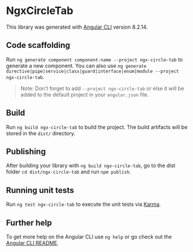 # NgxCircleTab

This library was generated with [Angular CLI](https://github.com/angular/angular-cli) version 8.2.14.

## Code scaffolding

Run `ng generate component component-name --project ngx-circle-tab` to generate a new component. You can also use `ng generate directive|pipe|service|class|guard|interface|enum|module --project ngx-circle-tab`.
> Note: Don't forget to add `--project ngx-circle-tab` or else it will be added to the default project in your `angular.json` file. 

## Build

Run `ng build ngx-circle-tab` to build the project. The build artifacts will be stored in the `dist/` directory.

## Publishing

After building your library with `ng build ngx-circle-tab`, go to the dist folder `cd dist/ngx-circle-tab` and run `npm publish`.

## Running unit tests

Run `ng test ngx-circle-tab` to execute the unit tests via [Karma](https://karma-runner.github.io).

## Further help

To get more help on the Angular CLI use `ng help` or go check out the [Angular CLI README](https://github.com/angular/angular-cli/blob/master/README.md).
